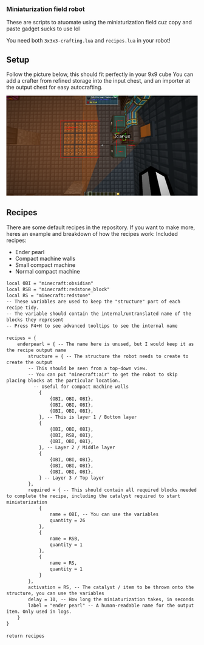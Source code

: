 ### Miniaturization field robot

These are scripts to atuomate using the miniaturization field cuz copy and paste gadget sucks to use lol

You need both `3x3x3-crafting.lua` and `recipes.lua` in your robot!

## Setup
Follow the picture below, this should fit perfectly in your 9x9 cube
You can add a crafter from refined storage into the input chest, and an importer at the output chest for easy autocrafting.

![Setup](setup.png)

## Recipes
There are some default recipes in the repository. If you want to make more, heres an example and breakdown of how the recipes work:
Included recipes:
  - Ender pearl
  - Compact machine walls
  - Small compact machine
  - Normal compact machine

```
local OBI = "minecraft:obsidian"
local RSB = "minecraft:redstone_block"
local RS = "minecraft:redstone"
-- These variables are used to keep the "structure" part of each recipe tidy.
-- The variable should contain the internal/untranslated name of the blocks they represent
-- Press F4+H to see advanced tooltips to see the internal name

recipes = {
    enderpearl = { -- The name here is unused, but I would keep it as the recipe output name
        structure = { -- The structure the robot needs to create to create the output
        -- This should be seen from a top-down view.
        -- You can put "minecraft:air" to get the robot to skip placing blocks at the particular location.
          -- Useful for compact machine walls
            {
                {OBI, OBI, OBI},
                {OBI, OBI, OBI},
                {OBI, OBI, OBI},
            }, -- This is layer 1 / Bottom layer
            {
                {OBI, OBI, OBI}, 
                {OBI, RSB, OBI},
                {OBI, OBI, OBI},
            }, -- Layer 2 / Middle layer
            {
                {OBI, OBI, OBI},
                {OBI, OBI, OBI},
                {OBI, OBI, OBI},
            } -- Layer 3 / Top layer
        },
        required = { -- This should contain all required blocks needed to complete the recipe, including the catalyst required to start miniaturization
            {
                name = OBI, -- You can use the variables
                quantity = 26
            },
            {
                name = RSB,
                quantity = 1
            },
            {
                name = RS,
                quantity = 1
            }
        },
        activation = RS, -- The catalyst / item to be thrown onto the structure, you can use the variables
        delay = 10, -- How long the miniaturization takes, in seconds
        label = "ender pearl" -- A human-readable name for the output item. Only used in logs.
    }
}

return recipes
```
